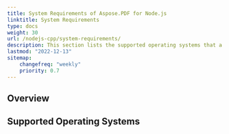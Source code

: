 ```yaml
---
title: System Requirements of Aspose.PDF for Node.js
linktitle: System Requirements
type: docs
weight: 30
url: /nodejs-cpp/system-requirements/
description: This section lists the supported operating systems that a developer needs to successfully work with of Aspose.PDF for Node.js via C++.
lastmod: "2022-12-13"
sitemap:
    changefreq: "weekly"
    priority: 0.7
---
```


## Overview



## Supported Operating Systems



